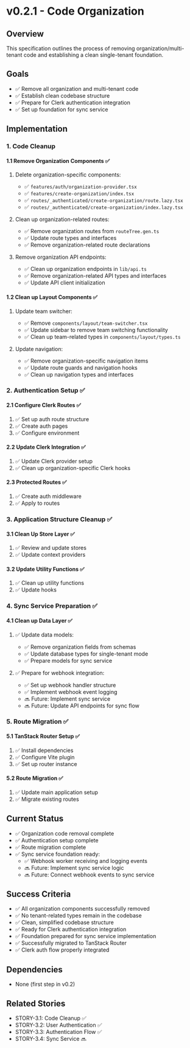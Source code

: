 # v0.2.1 - Code Organization

## Overview
This specification outlines the process of removing organization/multi-tenant code and establishing a clean single-tenant foundation.

## Goals
- ✅ Remove all organization and multi-tenant code
- ✅ Establish clean codebase structure
- ✅ Prepare for Clerk authentication integration
- ✅ Set up foundation for sync service

## Implementation

### 1. Code Cleanup

#### 1.1 Remove Organization Components ✅
1. Delete organization-specific components:
   - ✅ `features/auth/organization-provider.tsx`
   - ✅ `features/create-organization/index.tsx`
   - ✅ `routes/_authenticated/create-organization/route.lazy.tsx`
   - ✅ `routes/_authenticated/create-organization/index.lazy.tsx`

2. Clean up organization-related routes:
   - ✅ Remove organization routes from `routeTree.gen.ts`
   - ✅ Update route types and interfaces
   - ✅ Remove organization-related route declarations

3. Remove organization API endpoints:
   - ✅ Clean up organization endpoints in `lib/api.ts`
   - ✅ Remove organization-related API types and interfaces
   - ✅ Update API client initialization

#### 1.2 Clean up Layout Components ✅
1. Update team switcher:
   - ✅ Remove `components/layout/team-switcher.tsx`
   - ✅ Update sidebar to remove team switching functionality
   - ✅ Clean up team-related types in `components/layout/types.ts`

2. Update navigation:
   - ✅ Remove organization-specific navigation items
   - ✅ Update route guards and navigation hooks
   - ✅ Clean up navigation types and interfaces

### 2. Authentication Setup ✅

#### 2.1 Configure Clerk Routes ✅
1. ✅ Set up auth route structure
2. ✅ Create auth pages
3. ✅ Configure environment

#### 2.2 Update Clerk Integration ✅
1. ✅ Update Clerk provider setup
2. ✅ Clean up organization-specific Clerk hooks

#### 2.3 Protected Routes ✅
1. ✅ Create auth middleware
2. ✅ Apply to routes

### 3. Application Structure Cleanup ✅

#### 3.1 Clean Up Store Layer ✅
1. ✅ Review and update stores
2. ✅ Update context providers

#### 3.2 Update Utility Functions ✅
1. ✅ Clean up utility functions
2. ✅ Update hooks

### 4. Sync Service Preparation ✅

#### 4.1 Clean up Data Layer ✅
1. ✅ Update data models:
   - ✅ Remove organization fields from schemas
   - ✅ Update database types for single-tenant mode
   - ✅ Prepare models for sync service

2. ✅ Prepare for webhook integration:
   - ✅ Set up webhook handler structure
   - ✅ Implement webhook event logging
   - 🔜 Future: Implement sync service
   - 🔜 Future: Update API endpoints for sync flow

### 5. Route Migration ✅

#### 5.1 TanStack Router Setup ✅
1. ✅ Install dependencies
2. ✅ Configure Vite plugin
3. ✅ Set up router instance

#### 5.2 Route Migration ✅
1. ✅ Update main application setup
2. ✅ Migrate existing routes

## Current Status
- ✅ Organization code removal complete
- ✅ Authentication setup complete
- ✅ Route migration complete
- ✅ Sync service foundation ready:
  - ✅ Webhook worker receiving and logging events
  - 🔜 Future: Implement sync service logic
  - 🔜 Future: Connect webhook events to sync service

## Success Criteria
- ✅ All organization components successfully removed
- ✅ No tenant-related types remain in the codebase
- ✅ Clean, simplified codebase structure
- ✅ Ready for Clerk authentication integration
- ✅ Foundation prepared for sync service implementation
- ✅ Successfully migrated to TanStack Router
- ✅ Clerk auth flow properly integrated

## Dependencies
- None (first step in v0.2)

## Related Stories
- STORY-3.1: Code Cleanup ✅
- STORY-3.2: User Authentication ✅
- STORY-3.3: Authentication Flow ✅
- STORY-3.4: Sync Service 🔜 